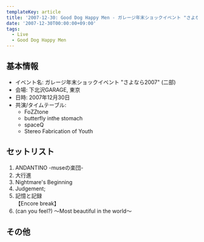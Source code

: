```yaml
---
templateKey: article
title: '2007-12-30: Good Dog Happy Men - ガレージ年末ショックイベント "さよなら2007" (二部) at 下北沢GARAGE'
date: '2007-12-30T00:00:00+09:00'
tags:
  - Live
  - Good Dog Happy Men
---
```

## 基本情報

* イベント名: ガレージ年末ショックイベント "さよなら2007" (二部)
* 会場: 下北沢GARAGE, 東京
* 日時: 2007年12月30日
* 共演/タイムテーブル:
  * FoZZtone
  * butterfly inthe stomach
  * spaceQ
  * Stereo Fabrication of Youth

## セットリスト

1. ANDANTINO -museの楽団-
1. 大行進
1. Nightmare's Beginning
1. Judgement;
1. 記憶と記録<br>
   【Encore break】
1. (can you feel?) ～Most beautiful in the world～

## その他

